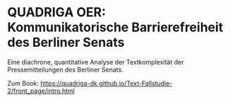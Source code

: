 # QUADRIGA OER: Kommunikatorische Barrierefreiheit des Berliner Senats

Eine diachrone, quantitative Analyse der Textkomplexität der Pressemitteilungen des Berliner Senats.

Zum Book: https://quadriga-dk.github.io/Text-Fallstudie-2/front_page/intro.html